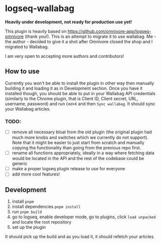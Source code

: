 # logseq-wallabag

**Heavily under development, not ready for production use yet!**

This plugin is heavily based on https://github.com/omnivore-app/logseq-omnivore (thank you!). This is an attempt to migrate it to use wallabag. Me - the author - decided to give it a shot after Omnivore closed the shop and I migrated to Wallabag. 

I am very open to accepting more authors and contributors!

## How to use
Currently you won't be able to install the plugin in other way then manually building it and loading it as in Development section. Once you have it installed though, you should be able to put in your Wallabag API credentials (similarly to the Chrome plugin, that is Client ID, Client secret, URL, username, password) and run `Cmd+K` and then `Sync wallabag`. It should sync your Wallabag articles.


### TODO:
- [ ] remove all necessary bloat from the old plugin (the original plugin had much more knobs and switches which we currently do not support). Note that it might be easier to just start from scratch and manually copying the functionality than going from the previous repo first.
- [ ] rename all functions appropriately, ideally in a way where fetching data would be located in the API and the rest of the codebase could be generic
- [ ] make a proper logseq plugin release to use for everyone
- [ ] add more cool features!

## Development
1. install `pnpm`
2. install dependencies `pnpm install`
3. run `pnpm build`
4. go to logseq, enable developer mode, go to plugins, click `load unpacked` and locate the root repository
5. set up the plugin

It should pick up the build and as you load it, it should refetch your articles.